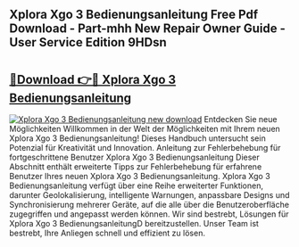 ## Xplora Xgo 3 Bedienungsanleitung Free Pdf Download - Part-mhh New Repair Owner Guide - User Service Edition 9HDsn

# <h2><a href="http://df55fz.blite.top/?on=Xplora+Xgo+3+Bedienungsanleitung">🔗Download 👉🔴 Xplora Xgo 3 Bedienungsanleitung</a></h2>

[![Xplora Xgo 3 Bedienungsanleitung new download](https://i.imgur.com/lujVjoI.png)](http://df55fz.blite.top/?on=Xplora+Xgo+3+Bedienungsanleitung)
Entdecken Sie neue Möglichkeiten Willkommen in der Welt der Möglichkeiten mit Ihrem neuen Xplora Xgo 3 Bedienungsanleitung! Dieses Handbuch untersucht sein Potenzial für Kreativität und Innovation. Anleitung zur Fehlerbehebung für fortgeschrittene Benutzer Xplora Xgo 3 Bedienungsanleitung Dieser Abschnitt enthält erweiterte Tipps zur Fehlerbehebung für erfahrene Benutzer Ihres neuen Xplora Xgo 3 Bedienungsanleitung. Xplora Xgo 3 Bedienungsanleitung verfügt über eine Reihe erweiterter Funktionen, darunter Geolokalisierung, intelligente Warnungen, anpassbare Designs und Synchronisierung mehrerer Geräte, auf die alle über die Benutzeroberfläche zugegriffen und angepasst werden können. Wir sind bestrebt, Lösungen für Xplora Xgo 3 BedienungsanleitungD bereitzustellen. Unser Team ist bestrebt, Ihre Anliegen schnell und effizient zu lösen.
